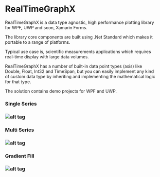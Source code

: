 # RealTimeGraphX
RealTimeGraphX is a data type agnostic, high performance plotting library for WPF, UWP and soon, Xamarin Forms.

The library core components are built using .Net Standard which makes it portable to a range of platforms.

Typical use case is, scientific measurements applications which requires real-time display with large data volumes.

RealTimeGraphX has a number of built-in data point types (axis) like Double, Float, Int32 and TimeSpan, but you can easily implement any kind of custom data type by inheriting and implementing the mathematical logic for that type.

The solution contains demo projects for WPF and UWP.

<h3>Single Series<h3>

![alt tag](https://github.com/royben/RealTimeGraphX/blob/master/Preview/single.png)

<h3>Multi Series<h3>
 
![alt tag](https://github.com/royben/RealTimeGraphX/blob/master/Preview/multi.PNG)
  
 <h3>Gradient Fill<h3>
 
![alt tag](https://github.com/royben/RealTimeGraphX/blob/master/Preview/gradient.png)
 
